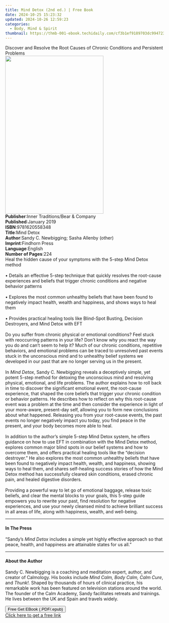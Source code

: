 ```yaml
---
title: Mind Detox (2nd ed.) | Free Book
date: 2024-10-25 15:23:32
updated: 2024-10-26 12:59:23
categories:
  - Body, Mind & Spirit
thumbnail: https://thmb-001-ebook.techidaily.com/cf3b1ef9189703dc9947237d4e71574d90af8eaa56498ddaeaf31c291806c22e.jpg
---
```

<main id="book-container">
  <div class="flex flex-col">
    <div class="book-brief flex-1 py-6 px-4 sm:p-6 md:py-10 md:px-8">
      <!-- brief-->
      <div class="book-brief-main">
        Discover and Resolve the Root Causes of Chronic Conditions and
        Persistent Problems
      </div>
    </div>
    <div
      class="book-meta-info flex-1 grid gap-4 col-start-1 col-end-3 row-start-1 sm:mb-6 sm:grid-cols-4 lg:gap-6 lg:col-start-2 lg:row-end-6 lg:row-span-6 lg:mb-0"
    >
      <div
        class="book-meta-info-left place-content-center mt-4 p-4 text-sm leading-6 col-start-2 col-span-2 dark:text-slate-400"
      >
        <img
          class="w-full h-500 object-cover rounded-lg sm:h-255 sm:col-span-2 lg:col-span-full"
          src="https://img-001-ebook.techidaily.com/d9cac8c6679e3778410ed0243af197a01c5fed5b3190e3383b59d504fb16bbe6.jpg"
          alt=""
          width="312"
          height="500"
        />
      </div>
      <div
        class="book-meta-info-right mt-2 col-start-1 row-start-2 col-span-3 self-center"
      >
        <!-- meta data  -->
        <div class="flex flex-col px-4 md:px-8">
          <div class="flex-1">
            <strong>Publisher</strong>:<span class="px-2"
              >Inner Traditions/Bear &amp; Company</span
            >
          </div>
          <div class="flex-1">
            <strong>Published</strong>:<span class="px-2">January 2019</span>
          </div>
          <div class="flex-1">
            <strong>ISBN</strong>:<span class="px-2">9781620558348</span>
          </div>
          <div class="flex-1">
            <strong>Title</strong>:<span class="px-2">Mind Detox</span>
          </div>
          <div class="flex-1">
            <strong>Author</strong>:<span class="px-2"
              >Sandy C. Newbigging; Sasha Allenby (other)</span
            >
          </div>
          <div class="flex-1">
            <strong>Imprint</strong>:<span class="px-2">Findhorn Press</span>
          </div>
          <div class="flex-1">
            <strong>Language</strong>:<span class="px-2">English</span>
          </div>
          <div class="flex-1">
            <strong>Number of Pages</strong>:<span class="px-2">224</span>
          </div>
        </div>
      </div>
    </div>
    <div class="book-description flex-1 py-6 px-4 sm:p-6 md:py-10 md:px-8">
      <div class="book-description-main">
        <div accordion-content="" id="description">
          Heal the hidden cause of your symptoms with the 5-step Mind Detox
          method <br /><br />• Details an effective 5-step technique that
          quickly resolves the root-cause experiences and beliefs that trigger
          chronic conditions and negative behavior patterns <br /><br />•
          Explores the most common unhealthy beliefs that have been found to
          negatively impact health, wealth and happiness, and shows ways to heal
          them <br /><br />• Provides practical healing tools like Blind-Spot
          Busting, Decision Destroyers, and Mind Detox with EFT <br /><br />Do
          you suffer from chronic physical or emotional conditions? Feel stuck
          with reoccurring patterns in your life? Don’t know why you react the
          way you do and can’t seem to help it? Much of our chronic conditions,
          repetitive behaviors, and emotional problems can be traced to
          unresolved past events stuck in the unconscious mind and to unhealthy
          belief systems we developed in our past that are no longer serving us
          in the present. <br /><br />In <i>Mind Detox</i>, Sandy C. Newbigging
          reveals a deceptively simple, yet potent 5-step method for detoxing
          the unconscious mind and resolving physical, emotional, and life
          problems. The author explains how to roll back in time to discover the
          significant emotional event, the root-cause experience, that shaped
          the core beliefs that trigger your chronic condition or behavior
          patterns. He describes how to reflect on why this root-cause event was
          a problem at the time and then consider the experience in light of
          your more-aware, present-day self, allowing you to form new
          conclusions about what happened. Releasing you from your root-cause
          events, the past events no longer negatively impact you today, you
          find peace in the present, and your body becomes more able to heal.
          <br /><br />In addition to the author’s simple 5-step Mind Detox
          system, he offers guidance on how to use EFT in combination with the
          Mind Detox method, explores common major blind spots in our belief
          systems and how to overcome them, and offers practical healing tools
          like the “decision destroyer.” He also explores the most common
          unhealthy beliefs that have been found to negatively impact health,
          wealth, and happiness, showing ways to heal them, and shares
          self-healing success stories of how the Mind Detox method has
          successfully cleared skin conditions, erased chronic pain, and healed
          digestive disorders. <br /><br />Providing a powerful way to let go of
          emotional baggage, release toxic beliefs, and clear the mental blocks
          to your goals, this 5-step guide empowers you to rewrite your past,
          find resolution for negative experiences, and use your newly cleansed
          mind to achieve brilliant success in all areas of life, along with
          happiness, wealth, and well-being.
        </div>
        <div class="accordion-fader"></div>
      </div>
    </div>
    <div class="book-excerpts flex-1 py-6 px-4 sm:p-6 md:py-10 md:px-8">
      <!-- excerpts-->
      <div class="book-excerpts-main">
        <hr />
        <h4 class="placeholder placeholder-heading">
          <span>In The Press</span>
        </h4>
        <p>
          “Sandy’s <i>Mind Detox</i> includes a simple yet highly effective
          approach so that peace, health, and happiness are attainable states
          for us all.”
        </p>
      </div>
    </div>
    <div class="book-about-author flex-1 py-6 px-4 sm:p-6 md:py-10 md:px-8">
      <!-- about author-->
      <div class="book-main-author-main">
        <hr />
        <h4 class="placeholder placeholder-heading">
          <span>About the Author</span>
        </h4>
        <p>
          Sandy C. Newbigging is a coaching and meditation expert, author, and
          creator of Calmology. His books include
          <i>Mind Calm, Body Calm, Calm Cure</i>, and <i>Thunk!.</i> Shaped by
          thousands of hours of clinical practice, his remarkable work has been
          featured on television stations around the world. The founder of the
          Calm Academy, Sandy facilitates retreats and trainings. He lives
          between the UK and Spain and travels widely.
        </p>
      </div>
    </div>
    <div class="book-free-get flex-1 py-6 px-4 sm:p-6 md:py-10 md:px-8">
      <button
        id="btn-free-get"
        class="bg-blue-500 hover:bg-blue-700 text-white font-bold py-2 px-4 rounded"
      >
        Free Get EBook (.PDF/.epub)
      </button>
      <div id="countdown-display" class="px-2 text-lg mt-2"></div>
      <a
        id="free-link"
        class="hidden bg-blue-500 hover:bg-blue-700 text-white font-bold py-2 px-4 rounded"
        href="https://www.ebooks.com/en-us/book/96164940/mind-detox/sandy-c-newbigging/"
        target="_blank"
        >Click here to get a free link</a
      >
    </div>
    <script>
      let countdownTime = 0;
      let countdownInterval = null;
      document
        .getElementById('btn-free-get')
        .addEventListener('click', startCountdown);
      function startCountdown() {
        countdownTime = new Date().getTime() + 60000 * 3;
        countdownInterval = setInterval(updateCountdown, 1000);
        document.getElementById('btn-free-get').disabled = true;
        document
          .getElementById('btn-free-get')
          .classList.add('bg-gray-500', 'cursor-not-allowed');
      }
      function updateCountdown() {
        let currentTime = new Date().getTime();
        let timeLeft = countdownTime - currentTime;
        let secondsLeft = Math.floor(timeLeft / 1000);
        document.getElementById('countdown-display').innerHTML =
          `Remaining time: ${secondsLeft} seconds.`;
        if (secondsLeft <= 0) {
          clearInterval(countdownInterval);
          document.getElementById('btn-free-get').classList.add('hidden');
          document.getElementById('free-link').classList.remove('hidden');
          document.getElementById('countdown-display').innerHTML = '';
        }
      }
    </script>
  </div>
</main>

